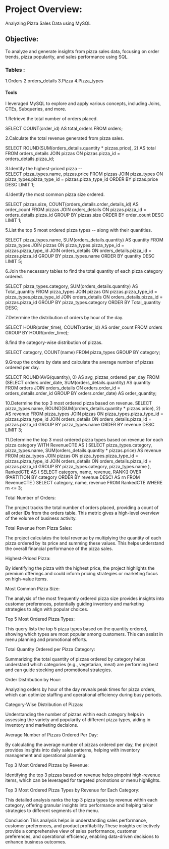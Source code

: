 # Project Overview:

Analyzing Pizza Sales Data using MySQL

## Objective:

To analyze and generate insights from pizza sales data, focusing on order trends, pizza popularity, and sales performance using SQL.

### Tables :
1.Orders
2.orders_details
3.Pizza
4.Pizza_types

#### Tools

I leveraged MySQL to explore and apply various concepts, including Joins, CTEs, Subqueries, and more.

1.Retrieve the total number of orders placed.


SELECT 
    COUNT(order_id) AS total_orders
FROM
    orders;
    
2.Calculate the total revenue generated from pizza sales.
   
SELECT 
    ROUND(SUM(orders_details.quantity * pizzas.price),
            2) AS total
FROM
    orders_details
        JOIN
    pizzas ON pizzas.pizza_id = orders_details.pizza_id;

3.Identify the highest-priced pizza --   
     SELECT 
    pizza_types.name, pizzas.price
FROM
    pizzas
        JOIN
    pizza_types ON pizza_types.pizza_type_id = pizzas.pizza_type_id
ORDER BY pizzas.price DESC
LIMIT 1;
    
4.Identify the most common pizza size ordered.
  
SELECT 
    pizzas.size,
    COUNT(orders_details.order_details_id) AS order_count
FROM
    pizzas
        JOIN
    orders_details ON pizzas.pizza_id = orders_details.pizza_id
GROUP BY pizzas.size
ORDER BY order_count DESC
LIMIT 1;

5.List the top 5 most ordered pizza types 
-- along with their quantities.

SELECT 
    pizza_types.name, SUM(orders_details.quantity) AS quantity
FROM
    pizza_types
        JOIN
    pizzas ON pizza_types.pizza_type_id = pizzas.pizza_type_id
        JOIN
    orders_details ON orders_details.pizza_id = pizzas.pizza_id
GROUP BY pizza_types.name
ORDER BY quantity DESC
LIMIT 5;


6.Join the necessary tables to find the total quantity of each pizza category ordered.

SELECT 
    pizza_types.category,
    SUM(orders_details.quantity) AS Total_quantity
FROM
    pizza_types
        JOIN
    pizzas ON pizzas.pizza_type_id = pizza_types.pizza_type_id
        JOIN
    orders_details ON orders_details.pizza_id = pizzas.pizza_id
GROUP BY pizza_types.category
ORDER BY Total_quantity DESC;

7.Determine the distribution of orders by hour of the day.

SELECT 
    HOUR(order_time), COUNT(order_id) AS order_count
FROM
    orders
GROUP BY HOUR(order_time);


8.find the category-wise distribution of pizzas.

SELECT 
    category, COUNT(name)
FROM
    pizza_types
GROUP BY category;
    
9.Group the orders by date and calculate the average number of pizzas ordered per day.

SELECT 
    ROUND(AVG(quantity), 0) AS avg_pizzas_ordered_per_day
FROM
    (SELECT 
        orders.order_date, SUM(orders_details.quantity) AS quantity
    FROM
        orders
    JOIN orders_details ON orders.order_id = orders_details.order_id
    GROUP BY orders.order_date) AS order_quantity;


10.Determine the top 3 most ordered pizza based on revenue.
SELECT 
    pizza_types.name,
    ROUND(SUM(orders_details.quantity * pizzas.price),
            2) AS revenue
FROM
    pizza_types
        JOIN
    pizzas ON pizza_types.pizza_type_id = pizzas.pizza_type_id
        JOIN
    orders_details ON orders_details.pizza_id = pizzas.pizza_id
GROUP BY pizza_types.name
ORDER BY revenue DESC
LIMIT 3;




 11.Determine the top 3 most ordered pizza types based on revenue for each pizza category
 WITH RevenueCTE AS (
    SELECT 
        pizza_types.category,
        pizza_types.name,
        SUM(orders_details.quantity * pizzas.price) AS revenue
    FROM 
        pizza_types
    JOIN 
        pizzas ON pizza_types.pizza_type_id = pizzas.pizza_type_id
    JOIN 
        orders_details ON orders_details.pizza_id = pizzas.pizza_id
    GROUP BY 
        pizza_types.category, 
        pizza_types.name
),
RankedCTE AS (
    SELECT 
        category,
        name,
        revenue,
        RANK() OVER (PARTITION BY category ORDER BY revenue DESC) AS rn
    FROM 
        RevenueCTE
)
SELECT 
    category, name, revenue
FROM
    RankedCTE
WHERE
    rn <= 3;
    
Total Number of Orders:

The project tracks the total number of orders placed, providing a count of all order IDs from the orders table. This metric gives a high-level overview of the volume of business activity.

Total Revenue from Pizza Sales:

The project calculates the total revenue by multiplying the quantity of each pizza ordered by its price and summing these values. This helps understand the overall financial performance of the pizza sales.

Highest-Priced Pizza:

By identifying the pizza with the highest price, the project highlights the premium offerings and could inform pricing strategies or marketing focus on high-value items.

Most Common Pizza Size:

The analysis of the most frequently ordered pizza size provides insights into customer preferences, potentially guiding inventory and marketing strategies to align with popular choices.

Top 5 Most Ordered Pizza Types:

This query lists the top 5 pizza types based on the quantity ordered, showing which types are most popular among customers. This can assist in menu planning and promotional efforts.

Total Quantity Ordered per Pizza Category:

Summarizing the total quantity of pizzas ordered by category helps understand which categories (e.g., vegetarian, meat) are performing best and can guide stocking and promotional strategies.

Order Distribution by Hour:

Analyzing orders by hour of the day reveals peak times for pizza orders, which can optimize staffing and operational efficiency during busy periods.

Category-Wise Distribution of Pizzas:

Understanding the number of pizzas within each category helps in assessing the variety and popularity of different pizza types, aiding in inventory and marketing decisions.

Average Number of Pizzas Ordered Per Day:

By calculating the average number of pizzas ordered per day, the project provides insights into daily sales patterns, helping with inventory management and operational planning.

Top 3 Most Ordered Pizzas by Revenue:

Identifying the top 3 pizzas based on revenue helps pinpoint high-revenue items, which can be leveraged for targeted promotions or menu highlights.

Top 3 Most Ordered Pizza Types by Revenue for Each Category:

This detailed analysis ranks the top 3 pizza types by revenue within each category, offering granular insights into performance and helping tailor strategies to different segments of the menu.

Conclusion
This analysis helps in understanding sales performance, customer preferences, and product profitability.These insights collectively provide a comprehensive view of sales performance, customer preferences, and operational efficiency, enabling data-driven decisions to enhance business outcomes.


